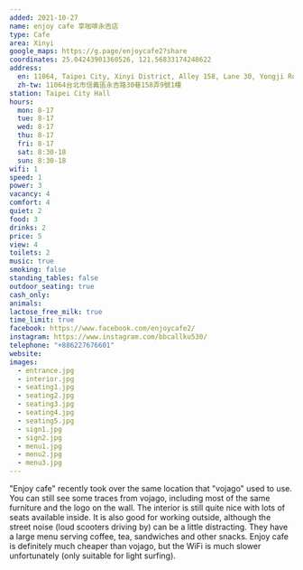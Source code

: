 ```yaml
---
added: 2021-10-27
name: enjoy cafe 享咖啡永吉店
type: Cafe
area: Xinyi
google_maps: https://g.page/enjoycafe2?share
coordinates: 25.04243901360526, 121.56833174248622
address:
  en: 11064, Taipei City, Xinyi District, Alley 158, Lane 30, Yongji Rd, 9號1樓
  zh-tw: 11064台北市信義區永吉路30巷158弄9號1樓
station: Taipei City Hall
hours:
  mon: 8-17
  tue: 8-17
  wed: 8-17
  thu: 8-17
  fri: 8-17
  sat: 8:30-18
  sun: 8:30-18
wifi: 1
speed: 1
power: 3
vacancy: 4
comfort: 4
quiet: 2
food: 3
drinks: 2
price: 5
view: 4
toilets: 2
music: true
smoking: false
standing_tables: false
outdoor_seating: true
cash_only: 
animals: 
lactose_free_milk: true
time_limit: true
facebook: https://www.facebook.com/enjoycafe2/
instagram: https://www.instagram.com/bbcallku530/
telephone: "+886227676601"
website: 
images:
  - entrance.jpg
  - interior.jpg
  - seating1.jpg
  - seating2.jpg
  - seating3.jpg
  - seating4.jpg
  - seating5.jpg
  - sign1.jpg
  - sign2.jpg
  - menu1.jpg
  - menu2.jpg
  - menu3.jpg
---
```


"Enjoy cafe" recently took over the same location that "vojago" used to use. You can still see some traces from vojago, including most of the same furniture and the logo on the wall. The interior is still quite nice with lots of seats available inside. It is also good for working outside, although the street noise (loud scooters driving by) can be a little distracting. They have a large menu serving coffee, tea, sandwiches and other snacks. Enjoy cafe is definitely much cheaper than vojago, but the WiFi is much slower unfortunately (only suitable for light surfing).
